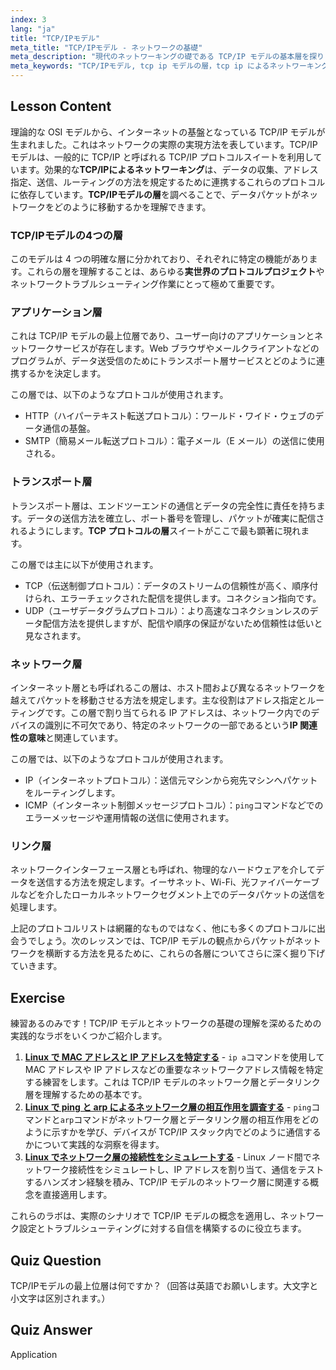 ```yaml
---
index: 3
lang: "ja"
title: "TCP/IPモデル"
meta_title: "TCP/IPモデル - ネットワークの基礎"
meta_description: "現代のネットワーキングの礎である TCP/IP モデルの基本層を探ります。効果的な TCP/IP ネットワーキングのために、アプリケーション層、トランスポート層、ネットワーク層、リンク層について学びましょう。"
meta_keywords: "TCP/IPモデル, tcp ip モデルの層，tcp ip によるネットワーキング，tcp プロトコルの層，ネットワーク層，TCP, IP, Linux ネットワーキング，実世界プロトコルプロジェクト"
---
```


## Lesson Content

理論的な OSI モデルから、インターネットの基盤となっている TCP/IP モデルが生まれました。これはネットワークの実際の実現方法を表しています。TCP/IP モデルは、一般的に TCP/IP と呼ばれる TCP/IP プロトコルスイートを利用しています。効果的な**TCP/IPによるネットワーキング**は、データの収集、アドレス指定、送信、ルーティングの方法を規定するために連携するこれらのプロトコルに依存しています。**TCP/IPモデルの層**を調べることで、データパケットがネットワークをどのように移動するかを理解できます。

### TCP/IPモデルの4つの層

このモデルは 4 つの明確な層に分かれており、それぞれに特定の機能があります。これらの層を理解することは、あらゆる**実世界のプロトコルプロジェクト**やネットワークトラブルシューティング作業にとって極めて重要です。

### アプリケーション層

これは TCP/IP モデルの最上位層であり、ユーザー向けのアプリケーションとネットワークサービスが存在します。Web ブラウザやメールクライアントなどのプログラムが、データ送受信のためにトランスポート層サービスとどのように連携するかを決定します。

この層では、以下のようなプロトコルが使用されます。

- HTTP（ハイパーテキスト転送プロトコル）：ワールド・ワイド・ウェブのデータ通信の基盤。
- SMTP（簡易メール転送プロトコル）：電子メール（E メール）の送信に使用される。

### トランスポート層

トランスポート層は、エンドツーエンドの通信とデータの完全性に責任を持ちます。データの送信方法を確立し、ポート番号を管理し、パケットが確実に配信されるようにします。**TCP プロトコルの層**スイートがここで最も顕著に現れます。

この層では主に以下が使用されます。

- TCP（伝送制御プロトコル）：データのストリームの信頼性が高く、順序付けられ、エラーチェックされた配信を提供します。コネクション指向です。
- UDP（ユーザデータグラムプロトコル）：より高速なコネクションレスのデータ配信方法を提供しますが、配信や順序の保証がないため信頼性は低いと見なされます。

### ネットワーク層

インターネット層とも呼ばれるこの層は、ホスト間および異なるネットワークを越えてパケットを移動させる方法を規定します。主な役割はアドレス指定とルーティングです。この層で割り当てられる IP アドレスは、ネットワーク内でのデバイスの識別に不可欠であり、特定のネットワークの一部であるという**IP 関連性の意味**と関連しています。

この層では、以下のようなプロトコルが使用されます。

- IP（インターネットプロトコル）：送信元マシンから宛先マシンへパケットをルーティングします。
- ICMP（インターネット制御メッセージプロトコル）：`ping`コマンドなどでのエラーメッセージや運用情報の送信に使用されます。

### リンク層

ネットワークインターフェース層とも呼ばれ、物理的なハードウェアを介してデータを送信する方法を規定します。イーサネット、Wi-Fi、光ファイバーケーブルなどを介したローカルネットワークセグメント上でのデータパケットの送信を処理します。

上記のプロトコルリストは網羅的なものではなく、他にも多くのプロトコルに出会うでしょう。次のレッスンでは、TCP/IP モデルの観点からパケットがネットワークを横断する方法を見るために、これらの各層についてさらに深く掘り下げていきます。

## Exercise

練習あるのみです！TCP/IP モデルとネットワークの基礎の理解を深めるための実践的なラボをいくつかご紹介します。

1. **[Linux で MAC アドレスと IP アドレスを特定する](https://labex.io/ja/labs/comptia-identify-mac-and-ip-addresses-in-linux-592731)** - `ip a`コマンドを使用して MAC アドレスや IP アドレスなどの重要なネットワークアドレス情報を特定する練習をします。これは TCP/IP モデルのネットワーク層とデータリンク層を理解するための基本です。
2. **[Linux で ping と arp によるネットワーク層の相互作用を調査する](https://labex.io/ja/labs/comptia-explore-network-layer-interaction-with-ping-and-arp-in-linux-592746)** - `ping`コマンドと`arp`コマンドがネットワーク層とデータリンク層の相互作用をどのように示すかを学び、デバイスが TCP/IP スタック内でどのように通信するかについて実践的な洞察を得ます。
3. **[Linux でネットワーク層の接続性をシミュレートする](https://labex.io/ja/labs/comptia-simulate-network-layer-connectivity-in-linux-592752)** - Linux ノード間でネットワーク接続性をシミュレートし、IP アドレスを割り当て、通信をテストするハンズオン経験を積み、TCP/IP モデルのネットワーク層に関連する概念を直接適用します。

これらのラボは、実際のシナリオで TCP/IP モデルの概念を適用し、ネットワーク設定とトラブルシューティングに対する自信を構築するのに役立ちます。

## Quiz Question

TCP/IPモデルの最上位層は何ですか？（回答は英語でお願いします。大文字と小文字は区別されます。）

## Quiz Answer

Application
